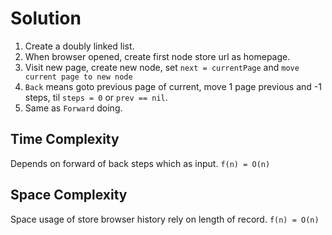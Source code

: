 # Solution

1. Create a doubly linked list.
2. When browser opened, create first node store url as homepage. 
3. Visit new page, create new node, set `next = currentPage` and `move current page to new node`
4.  `Back` means goto previous page of current, move 1 page previous and -1 steps, til `steps = 0` or `prev == nil`.
5.  Same as `Forward` doing.

## Time Complexity
Depends on forward of back steps which as input.
`f(n) = O(n)`

## Space Complexity
Space usage of store browser history rely on length of record.
`f(n) = O(n)`